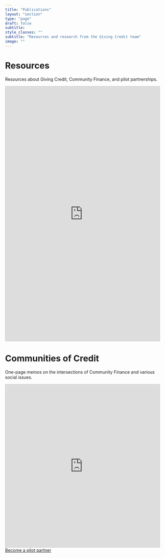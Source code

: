 ```yaml
---
title: "Publications"
layout: "section"
type: "page"
draft: false
subtitle: 
style_classes: ""
subtitle: "Resources and research from the Giving Credit team"
image: ""
---
```


<h1 class="title">Resources</h1>

<p class="is-size-5">
    Resources about Giving Credit, Community Finance, and pilot partnerships.
</p>

<iframe class="airtable-embed" src="https://airtable.com/embed/appMJLWCTnxPxMuOU/shr0EXaz1wmOfO1VM?backgroundColor=tealDusty" frameborder="0" onmousewheel="" width="100%" height="833" style="background: transparent; border: 1px solid #ccc;"></iframe>

<h1 class="title">Communities of Credit</h1>

<p class="is-size-5">
    One-page memos on the intersections of Community Finance and various social issues.
</p>

<iframe class="airtable-embed" src="https://airtable.com/embed/appMJLWCTnxPxMuOU/shrJxcnLPpO8qXe9F?backgroundColor=tealDusty" frameborder="0" onmousewheel="" width="100%" height="533" style="background: transparent; border: 1px solid #ccc;"></iframe>

<div class="section has-text-centered">
    <a href="/partner" class="button is-rounded has-background-color-primary has-text-white">
        Become a pilot partner
    </a>
</div>



